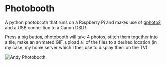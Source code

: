 # Photobooth

A python photobooth that runs on a Raspberry Pi and makes use of [gphoto2](http://www.gphoto.org/proj/gphoto2/) and a USB connection to a Canon DSLR.

Press a big button, photobooth will take 4 photos, stitch them together into a tile, make an animated GIF, upload all of the files to a desired location (in my case, my home server which I then use to display them on the TV).

![Andy Photobooth](http://mardell.me/github/photobooth2.jpg "Photobooth")
